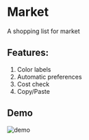 # Market
A shopping list for market

## Features:
1. Color labels
2. Automatic preferences
3. Cost check
4. Copy/Paste

## Demo

![demo](demo.gif)
